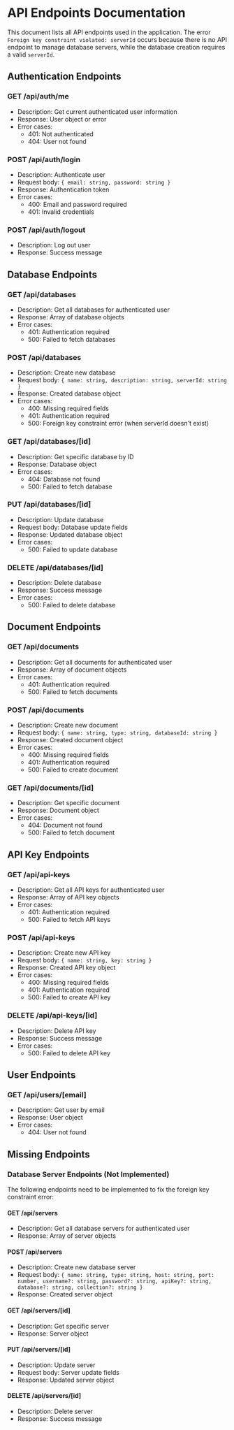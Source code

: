 # API Endpoints Documentation

This document lists all API endpoints used in the application. The error `Foreign key constraint violated: serverId` occurs because there is no API endpoint to manage database servers, while the database creation requires a valid `serverId`.

## Authentication Endpoints

### GET /api/auth/me
- Description: Get current authenticated user information
- Response: User object or error
- Error cases:
  - 401: Not authenticated
  - 404: User not found

### POST /api/auth/login
- Description: Authenticate user
- Request body: `{ email: string, password: string }`
- Response: Authentication token
- Error cases:
  - 400: Email and password required
  - 401: Invalid credentials

### POST /api/auth/logout
- Description: Log out user
- Response: Success message

## Database Endpoints

### GET /api/databases
- Description: Get all databases for authenticated user
- Response: Array of database objects
- Error cases:
  - 401: Authentication required
  - 500: Failed to fetch databases

### POST /api/databases
- Description: Create new database
- Request body: `{ name: string, description: string, serverId: string }`
- Response: Created database object
- Error cases:
  - 400: Missing required fields
  - 401: Authentication required
  - 500: Foreign key constraint error (when serverId doesn't exist)

### GET /api/databases/[id]
- Description: Get specific database by ID
- Response: Database object
- Error cases:
  - 404: Database not found
  - 500: Failed to fetch database

### PUT /api/databases/[id]
- Description: Update database
- Request body: Database update fields
- Response: Updated database object
- Error cases:
  - 500: Failed to update database

### DELETE /api/databases/[id]
- Description: Delete database
- Response: Success message
- Error cases:
  - 500: Failed to delete database

## Document Endpoints

### GET /api/documents
- Description: Get all documents for authenticated user
- Response: Array of document objects
- Error cases:
  - 401: Authentication required
  - 500: Failed to fetch documents

### POST /api/documents
- Description: Create new document
- Request body: `{ name: string, type: string, databaseId: string }`
- Response: Created document object
- Error cases:
  - 400: Missing required fields
  - 401: Authentication required
  - 500: Failed to create document

### GET /api/documents/[id]
- Description: Get specific document
- Response: Document object
- Error cases:
  - 404: Document not found
  - 500: Failed to fetch document

## API Key Endpoints

### GET /api/api-keys
- Description: Get all API keys for authenticated user
- Response: Array of API key objects
- Error cases:
  - 401: Authentication required
  - 500: Failed to fetch API keys

### POST /api/api-keys
- Description: Create new API key
- Request body: `{ name: string, key: string }`
- Response: Created API key object
- Error cases:
  - 400: Missing required fields
  - 401: Authentication required
  - 500: Failed to create API key

### DELETE /api/api-keys/[id]
- Description: Delete API key
- Response: Success message
- Error cases:
  - 500: Failed to delete API key

## User Endpoints

### GET /api/users/[email]
- Description: Get user by email
- Response: User object
- Error cases:
  - 404: User not found

## Missing Endpoints

### Database Server Endpoints (Not Implemented)

The following endpoints need to be implemented to fix the foreign key constraint error:

#### GET /api/servers
- Description: Get all database servers for authenticated user
- Response: Array of server objects

#### POST /api/servers
- Description: Create new database server
- Request body: `{ name: string, type: string, host: string, port: number, username?: string, password?: string, apiKey?: string, database?: string, collection?: string }`
- Response: Created server object

#### GET /api/servers/[id]
- Description: Get specific server
- Response: Server object

#### PUT /api/servers/[id]
- Description: Update server
- Request body: Server update fields
- Response: Updated server object

#### DELETE /api/servers/[id]
- Description: Delete server
- Response: Success message